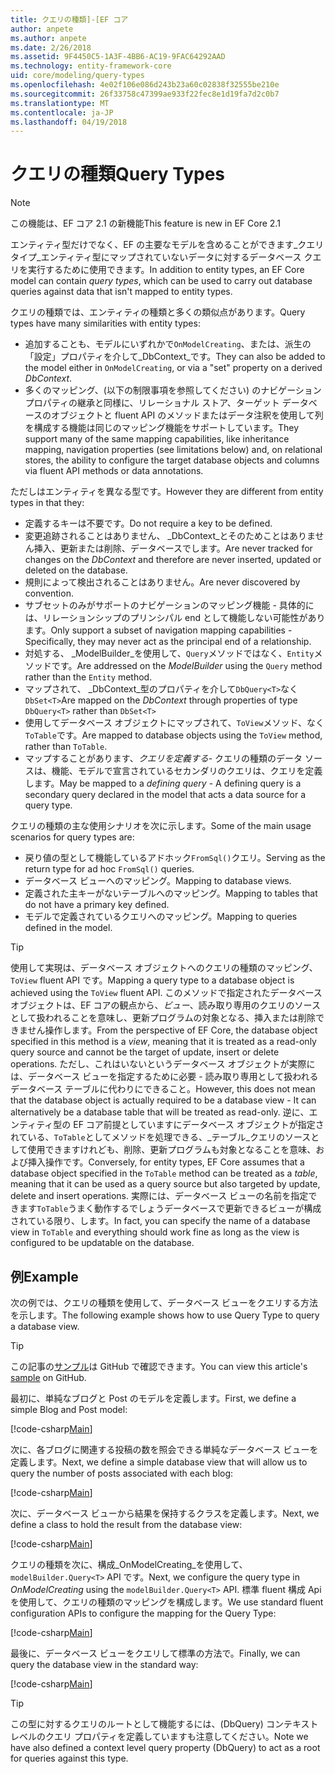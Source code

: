 ```yaml
---
title: クエリの種類]-[EF コア
author: anpete
ms.author: anpete
ms.date: 2/26/2018
ms.assetid: 9F4450C5-1A3F-4BB6-AC19-9FAC64292AAD
ms.technology: entity-framework-core
uid: core/modeling/query-types
ms.openlocfilehash: 4e02f106e086d243b23a60c02838f32555be210e
ms.sourcegitcommit: 26f33758c47399ae933f22fec8e1d19fa7d2c0b7
ms.translationtype: MT
ms.contentlocale: ja-JP
ms.lasthandoff: 04/19/2018
---
```

# <a name="query-types"></a><span data-ttu-id="e7785-102">クエリの種類</span><span class="sxs-lookup"><span data-stu-id="e7785-102">Query Types</span></span>
> [!NOTE]
> <span data-ttu-id="e7785-103">この機能は、EF コア 2.1 の新機能</span><span class="sxs-lookup"><span data-stu-id="e7785-103">This feature is new in EF Core 2.1</span></span>

<span data-ttu-id="e7785-104">エンティティ型だけでなく、EF の主要なモデルを含めることができます_クエリ タイプ_エンティティ型にマップされていないデータに対するデータベース クエリを実行するために使用できます。</span><span class="sxs-lookup"><span data-stu-id="e7785-104">In addition to entity types, an EF Core model can contain _query types_, which can be used to carry out database queries against data that isn't mapped to entity types.</span></span>

<span data-ttu-id="e7785-105">クエリの種類では、エンティティの種類と多くの類似点があります。</span><span class="sxs-lookup"><span data-stu-id="e7785-105">Query types have many similarities with entity types:</span></span>

- <span data-ttu-id="e7785-106">追加することも、モデルにいずれかで`OnModelCreating`、または、派生の「設定」プロパティを介して_DbContext_です。</span><span class="sxs-lookup"><span data-stu-id="e7785-106">They can also be added to the model either in `OnModelCreating`, or via a "set" property on a derived _DbContext_.</span></span>
- <span data-ttu-id="e7785-107">多くのマッピング、(以下の制限事項を参照してください) のナビゲーション プロパティの継承と同様に、リレーショナル ストア、ターゲット データベースのオブジェクトと fluent API のメソッドまたはデータ注釈を使用して列を構成する機能は同じのマッピング機能をサポートしています。</span><span class="sxs-lookup"><span data-stu-id="e7785-107">They support many of the same mapping capabilities, like inheritance mapping, navigation properties (see limitations below) and, on relational stores, the ability to configure the target database objects and columns via fluent API methods or data annotations.</span></span>

<span data-ttu-id="e7785-108">ただしはエンティティを異なる型です。</span><span class="sxs-lookup"><span data-stu-id="e7785-108">However they are different from entity types in that they:</span></span>

- <span data-ttu-id="e7785-109">定義するキーは不要です。</span><span class="sxs-lookup"><span data-stu-id="e7785-109">Do not require a key to be defined.</span></span>
- <span data-ttu-id="e7785-110">変更追跡されることはありません、 _DbContext_とそのためことはありません挿入、更新または削除、データベースでします。</span><span class="sxs-lookup"><span data-stu-id="e7785-110">Are never tracked for changes on the _DbContext_ and therefore are never inserted, updated or deleted on the database.</span></span>
- <span data-ttu-id="e7785-111">規則によって検出されることはありません。</span><span class="sxs-lookup"><span data-stu-id="e7785-111">Are never discovered by convention.</span></span>
- <span data-ttu-id="e7785-112">サブセットのみがサポートのナビゲーションのマッピング機能 - 具体的には、リレーションシップのプリンシパル end として機能しない可能性があります。</span><span class="sxs-lookup"><span data-stu-id="e7785-112">Only support a subset of navigation mapping capabilities - Specifically, they may never act as the principal end of a relationship.</span></span>
- <span data-ttu-id="e7785-113">対処する、 _ModelBuilder_を使用して、`Query`メソッドではなく、`Entity`メソッドです。</span><span class="sxs-lookup"><span data-stu-id="e7785-113">Are addressed on the _ModelBuilder_ using the `Query` method rather than the `Entity` method.</span></span>
- <span data-ttu-id="e7785-114">マップされて、 _DbContext_型のプロパティを介して`DbQuery<T>`なく `DbSet<T>`</span><span class="sxs-lookup"><span data-stu-id="e7785-114">Are mapped on the _DbContext_ through properties of type `DbQuery<T>` rather than `DbSet<T>`</span></span>
- <span data-ttu-id="e7785-115">使用してデータベース オブジェクトにマップされて、`ToView`メソッド、なく`ToTable`です。</span><span class="sxs-lookup"><span data-stu-id="e7785-115">Are mapped to database objects using the `ToView` method, rather than `ToTable`.</span></span>
- <span data-ttu-id="e7785-116">マップすることがあります、_クエリを定義する_- クエリの種類のデータ ソースは、機能、モデルで宣言されているセカンダリのクエリは、クエリを定義します。</span><span class="sxs-lookup"><span data-stu-id="e7785-116">May be mapped to a _defining query_ - A defining query is a secondary query declared in the model that acts a data source for a query type.</span></span>

<span data-ttu-id="e7785-117">クエリの種類の主な使用シナリオを次に示します。</span><span class="sxs-lookup"><span data-stu-id="e7785-117">Some of the main usage scenarios for query types are:</span></span>

- <span data-ttu-id="e7785-118">戻り値の型として機能しているアドホック`FromSql()`クエリ。</span><span class="sxs-lookup"><span data-stu-id="e7785-118">Serving as the return type for ad hoc `FromSql()` queries.</span></span>
- <span data-ttu-id="e7785-119">データベース ビューへのマッピング。</span><span class="sxs-lookup"><span data-stu-id="e7785-119">Mapping to database views.</span></span>
- <span data-ttu-id="e7785-120">定義された主キーがないテーブルへのマッピング。</span><span class="sxs-lookup"><span data-stu-id="e7785-120">Mapping to tables that do not have a primary key defined.</span></span>
- <span data-ttu-id="e7785-121">モデルで定義されているクエリへのマッピング。</span><span class="sxs-lookup"><span data-stu-id="e7785-121">Mapping to queries defined in the model.</span></span>

> [!TIP]
> <span data-ttu-id="e7785-122">使用して実現は、データベース オブジェクトへのクエリの種類のマッピング、 `ToView` fluent API です。</span><span class="sxs-lookup"><span data-stu-id="e7785-122">Mapping a query type to a database object is achieved using the `ToView` fluent API.</span></span> <span data-ttu-id="e7785-123">このメソッドで指定されたデータベース オブジェクトは、EF コアの観点から、_ビュー_、読み取り専用のクエリのソースとして扱われることを意味し、更新プログラムの対象となる、挿入または削除できません操作します。</span><span class="sxs-lookup"><span data-stu-id="e7785-123">From the perspective of EF Core, the database object specified in this method is a _view_, meaning that it is treated as a read-only query source and cannot be the target of update, insert or delete operations.</span></span> <span data-ttu-id="e7785-124">ただし、これはいないというデータベース オブジェクトが実際には、データベース ビューを指定するために必要 - 読み取り専用として扱われるデータベース テーブルに代わりにできること。</span><span class="sxs-lookup"><span data-stu-id="e7785-124">However, this does not mean that the database object is actually required to be a database view - It can alternatively be a database table that will be treated as read-only.</span></span> <span data-ttu-id="e7785-125">逆に、エンティティ型の EF コア前提としていますにデータベース オブジェクトが指定されている、`ToTable`としてメソッドを処理できる、_テーブル_クエリのソースとして使用できますけれども、削除、更新プログラムも対象となることを意味、および挿入操作です。</span><span class="sxs-lookup"><span data-stu-id="e7785-125">Conversely, for entity types, EF Core assumes that a database object specified in the `ToTable` method can be treated as a _table_, meaning that it can be used as a query source but also targeted by update, delete and insert operations.</span></span> <span data-ttu-id="e7785-126">実際には、データベース ビューの名前を指定できます`ToTable`うまく動作するでしょうデータベースで更新できるビューが構成されている限り、します。</span><span class="sxs-lookup"><span data-stu-id="e7785-126">In fact, you can specify the name of a database view in `ToTable` and everything should work fine as long as the view is configured to be updatable on the database.</span></span>

## <a name="example"></a><span data-ttu-id="e7785-127">例</span><span class="sxs-lookup"><span data-stu-id="e7785-127">Example</span></span>

<span data-ttu-id="e7785-128">次の例では、クエリの種類を使用して、データベース ビューをクエリする方法を示します。</span><span class="sxs-lookup"><span data-stu-id="e7785-128">The following example shows how to use Query Type to query a database view.</span></span>

> [!TIP]
> <span data-ttu-id="e7785-129">この記事の[サンプル](https://github.com/aspnet/EntityFrameworkCore/tree/dev/samples/QueryTypes)は GitHub で確認できます。</span><span class="sxs-lookup"><span data-stu-id="e7785-129">You can view this article's [sample](https://github.com/aspnet/EntityFrameworkCore/tree/dev/samples/QueryTypes) on GitHub.</span></span>

<span data-ttu-id="e7785-130">最初に、単純なブログと Post のモデルを定義します。</span><span class="sxs-lookup"><span data-stu-id="e7785-130">First, we define a simple Blog and Post model:</span></span>

[!code-csharp[Main](../../../efcore-dev/samples/QueryTypes/Program.cs#Entities)]

<span data-ttu-id="e7785-131">次に、各ブログに関連する投稿の数を照会できる単純なデータベース ビューを定義します。</span><span class="sxs-lookup"><span data-stu-id="e7785-131">Next, we define a simple database view that will allow us to query the number of posts associated with each blog:</span></span>

[!code-csharp[Main](../../../efcore-dev/samples/QueryTypes/Program.cs#View)]

<span data-ttu-id="e7785-132">次に、データベース ビューから結果を保持するクラスを定義します。</span><span class="sxs-lookup"><span data-stu-id="e7785-132">Next, we define a class to hold the result from the database view:</span></span>

[!code-csharp[Main](../../../efcore-dev/samples/QueryTypes/Program.cs#QueryType)]

<span data-ttu-id="e7785-133">クエリの種類を次に、構成_OnModelCreating_を使用して、 `modelBuilder.Query<T>` API です。</span><span class="sxs-lookup"><span data-stu-id="e7785-133">Next, we configure the query type in _OnModelCreating_ using the `modelBuilder.Query<T>` API.</span></span>
<span data-ttu-id="e7785-134">標準 fluent 構成 Api を使用して、クエリの種類のマッピングを構成します。</span><span class="sxs-lookup"><span data-stu-id="e7785-134">We use standard fluent configuration APIs to configure the mapping for the Query Type:</span></span>

[!code-csharp[Main](../../../efcore-dev/samples/QueryTypes/Program.cs#Configuration)]

<span data-ttu-id="e7785-135">最後に、データベース ビューをクエリして標準の方法で。</span><span class="sxs-lookup"><span data-stu-id="e7785-135">Finally, we can query the database view in the standard way:</span></span>

[!code-csharp[Main](../../../efcore-dev/samples/QueryTypes/Program.cs#Query)]

> [!TIP]
> <span data-ttu-id="e7785-136">この型に対するクエリのルートとして機能するには、(DbQuery) コンテキスト レベルのクエリ プロパティを定義していますも注意してください。</span><span class="sxs-lookup"><span data-stu-id="e7785-136">Note we have also defined a context level query property (DbQuery) to act as a root for queries against this type.</span></span>
